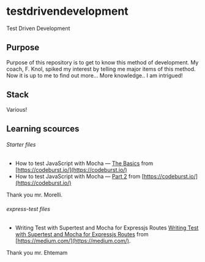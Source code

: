 # testdrivendevelopment
Test Driven Development

## Purpose
Purpose of this repository is to get to know this method of development. My coach, F. Knol, spiked my interest by telling me major items of this method. Now it is up to me to find out more... More knowledge.. I am intrigued!

## Stack
Various!

## Learning scources
###### Starter files
* How to test JavaScript with Mocha — [The Basics](https://codeburst.io/how-to-test-javascript-with-mocha-the-basics-80132324752e) from [https://codeburst.io/](https://codeburst.io/)
* How to test JavaScript with Mocha — [Part 2](https://codeburst.io/how-to-test-javascript-with-mocha-part-2-2d83fcb6101a) from [https://codeburst.io/](https://codeburst.io/)

Thank you mr. Morelli.

###### express-test files
* Writing Test with Supertest and Mocha for Expressjs Routes [Writing Test with Supertest and Mocha for Expressjs Routes](https://medium.com/@ehtemam/writing-test-with-supertest-and-mocha-for-expressjs-routes-555d2910d2c2) from [https://medium.com/](https://medium.com/).

Thank you mr. Ehtemam